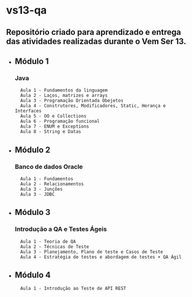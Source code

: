 # vs13-qa

## Repositório criado para aprendizado e entrega das atividades realizadas durante o Vem Ser 13.

* ## Módulo 1
    ### Java
        Aula 1 - Fundamentos da linguagem
        Aula 2 - Laços, matrizes e arrays
        Aula 3 - Programação Orientada Obejetos
        Aula 4 - Construtores, Modificadores, Static, Herança e Interfaces
        Aula 5 - OO e Collections
        Aula 6 - Programação funcional
        Aula 7 - ENUM e Exceptions
        Aula 8 - String e Datas
* ## Módulo 2
    ### Banco de dados Oracle
        Aula 1 - Fundamentos
        Aula 2 - Relacionamentos
        Aula 3 - Junções
        Aula 3 - JDBC
* ## Módulo 3
    ### Introdução a QA e Testes Ágeis
        Aula 1 - Teoria de QA
        Aula 2 - Técnicas de Teste
        Aula 3 - Planejamento, Plano de teste e Casos de Teste
        Aula 4 - Estratégia de testes e abordagem de testes + QA Ágil
* ## Módulo 4
        Aula 1 - Introdução ao Teste de API REST
